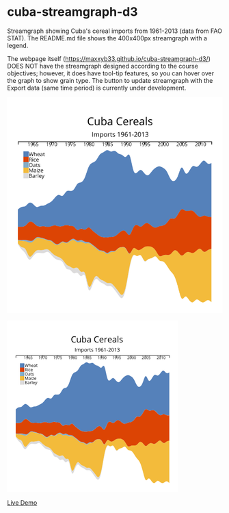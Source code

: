 # cuba-streamgraph-d3

Streamgraph showing Cuba's cereal imports from 1961-2013 (data from FAO STAT).  The README.md file shows the 400x400px streamgraph with a legend.

The webpage itself (https://maxxyb33.github.io/cuba-streamgraph-d3/) DOES NOT have the streamgraph designed according to the course objectives; however, it does have tool-tip features, so you can hover over the graph to show grain type.
The button to update streamgraph with the Export data (same time period) is currently under development.

![SVG](img/image.svg "SVG image")

![PNG](img/image.png "PNG image")

[Live Demo](http://geoviz.ceoas.oregonstate.edu/neocarto/modules/charts/streamgraph_2/index.html)


